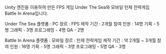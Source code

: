 Unity 엔진을 이용하여 만든 FPS 게임 Under The Sea와 모바일 턴제 전략게임 Battle In Arena입니다.

Under The Sea
플랫폼 : PC
장르 : FPS
제작 기간 : 2개월
참여 인원 : 14명
           기획 - 5명
           그래픽 - 3명
           프로그래밍 - 4명
           QA - 2명
           
           
Battle In Arena
플랫폼 : 모바일
장르 : 턴제 전략게임
제작 기간 : 약 2개월 ~ 3개월
참여 인원 : 16명
           기획 - 5명
           그래픽 - 3명
           프로그래밍 - 5명
           QA - 3명
